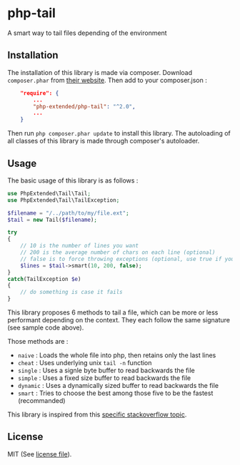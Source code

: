 # php-tail
A smart way to tail files depending of the environment

## Installation

The installation of this library is made via composer.
Download `composer.phar` from [their website](https://getcomposer.org/download/).
Then add to your composer.json :

```json
	"require": {
		...
		"php-extended/php-tail": "^2.0",
		...
	}
```

Then run `php composer.phar update` to install this library.
The autoloading of all classes of this library is made through composer's autoloader.

## Usage

The basic usage of this library is as follows :

```php
use PhpExtended\Tail\Tail;
use PhpExtended\Tail\TailException;

$filename = "/../path/to/my/file.ext";
$tail = new Tail($filename);

try
{
	// 10 is the number of lines you want
	// 200 is the average number of chars on each line (optional)
	// false is to force throwing exceptions (optional, use true if you want silent mode)
	$lines = $tail->smart(10, 200, false);
}
catch(TailException $e)
{
	// do something is case it fails
}

```

This library proposes 6 methods to tail a file, which can be more or less 
performant depending on the context. They each follow the same signature 
(see sample code above).

Those methods are :
- `naive` : Loads the whole file into php, then retains only the last lines
- `cheat` : Uses underlying unix `tail -n` function
- `single` : Uses a signle byte buffer to read backwards the file
- `simple` : Uses a fixed size buffer to read backwards the file
- `dynamic` : Uses a dynamically sized buffer to read backwards the file
- `smart` : Tries to choose the best among those five to be the fastest (recommanded)

This library is inspired from this [specific stackoverflow topic](http://stackoverflow.com/questions/15025875/what-is-the-best-way-in-php-to-read-last-lines-from-a-file/15025877).


## License
MIT (See [license file](LICENSE)).
